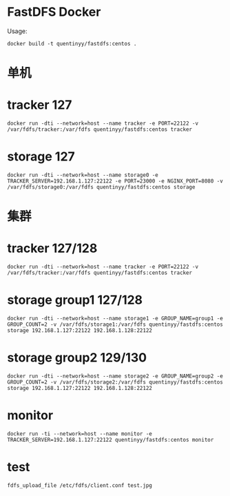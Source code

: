 # FastDFS Docker

Usage:

`docker build -t quentinyy/fastdfs:centos .`

# 单机

# tracker 127

`docker run -dti --network=host --name tracker -e PORT=22122 -v /var/fdfs/tracker:/var/fdfs quentinyy/fastdfs:centos tracker`

# storage 127

`docker run -dti --network=host --name storage0 -e TRACKER_SERVER=192.168.1.127:22122 -e PORT=23000 -e NGINX_PORT=8080 -v /var/fdfs/storage0:/var/fdfs quentinyy/fastdfs:centos storage`

# 集群

# tracker 127/128

`docker run -dti --network=host --name tracker -e PORT=22122 -v /var/fdfs/tracker:/var/fdfs quentinyy/fastdfs:centos tracker`

# storage group1 127/128

`docker run -dti --network=host --name storage1 -e GROUP_NAME=group1 -e GROUP_COUNT=2 -v /var/fdfs/storage1:/var/fdfs quentinyy/fastdfs:centos storage 192.168.1.127:22122 192.168.1.128:22122`

# storage group2 129/130

`docker run -dti --network=host --name storage2 -e GROUP_NAME=group2 -e GROUP_COUNT=2 -v /var/fdfs/storage2:/var/fdfs quentinyy/fastdfs:centos storage 192.168.1.127:22122 192.168.1.128:22122`

# monitor

`docker run -ti --network=host --name monitor -e TRACKER_SERVER=192.168.1.127:22122 quentinyy/fastdfs:centos monitor`

# test

`fdfs_upload_file /etc/fdfs/client.conf test.jpg`
